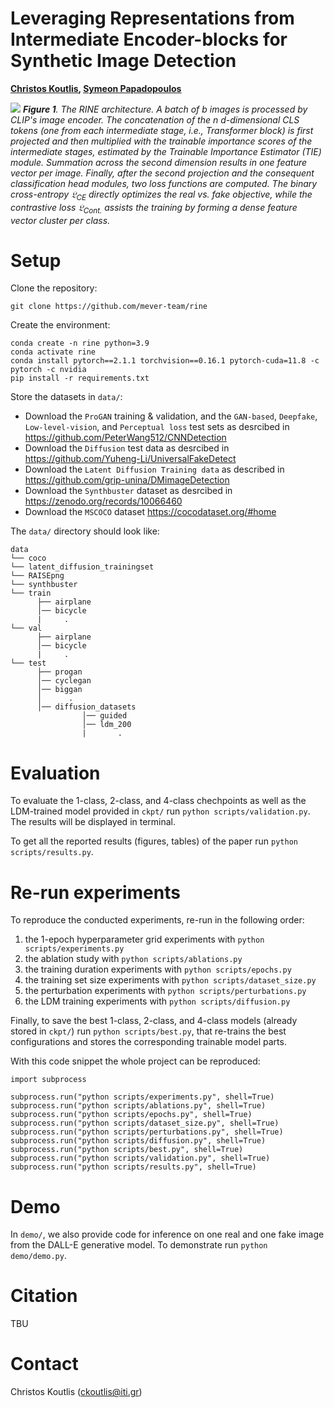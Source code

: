# Leveraging Representations from Intermediate Encoder-blocks for Synthetic Image Detection
<!-- [paper-link] -->

**[<u>Christos Koutlis</u>](https://orcid.org/0000-0003-3682-408X), [<u>Symeon Papadopoulos</u>](https://orcid.org/0000-0002-5441-7341)**

![](https://github.com/mever-team/rine/blob/main/results/figs/fig1.png)
***Figure 1**. The RINE architecture. A batch of $`b`$ images is processed by CLIP's image encoder. The concatenation of the $`n`$ $`d`$-dimensional CLS tokens (one from each intermediate stage, i.e., Transformer block) is first projected and then multiplied with the trainable importance scores of the intermediate stages, estimated by the Trainable Importance Estimator (TIE) module. Summation across the second dimension results in one feature vector per image. Finally, after the second projection and the consequent classification head modules, two loss functions are computed. The binary cross-entropy $`\mathfrak{L}_{CE}`$ directly optimizes the real vs. fake objective, while the contrastive loss $`\mathfrak{L}_{Cont.}`$ assists the training by forming a dense feature vector cluster per class.*

<!-- # News -->
<!-- :tada: **?/?/?** Paper acceptance at ? -->

<!-- :sparkles: **?/2/2024** Paper release [arXiv] -->

<!-- :boom: **< date >** Code and checkpoints release -->

# Setup
Clone the repository:
```
git clone https://github.com/mever-team/rine
```
Create the environment:
```
conda create -n rine python=3.9
conda activate rine
conda install pytorch==2.1.1 torchvision==0.16.1 pytorch-cuda=11.8 -c pytorch -c nvidia
pip install -r requirements.txt
```
Store the datasets in `data/`:
* Download the `ProGAN` training & validation, and the `GAN-based`, `Deepfake`, `Low-level-vision`, and `Perceptual loss` test sets as desrcibed in https://github.com/PeterWang512/CNNDetection
* Download the `Diffusion` test data as desrcibed in https://github.com/Yuheng-Li/UniversalFakeDetect
* Download the ``Latent Diffusion Training data`` as described in https://github.com/grip-unina/DMimageDetection
* Download the ``Synthbuster`` dataset as desrcibed in https://zenodo.org/records/10066460
* Download the ``MSCOCO`` dataset https://cocodataset.org/#home

The `data/` directory should look like:
```
data
└── coco
└── latent_diffusion_trainingset
└── RAISEpng
└── synthbuster
└── train
      ├── airplane	
      │── bicycle
      |     .
└── val
      ├── airplane	
      │── bicycle
      |     .
└── test					
      ├── progan	
      │── cyclegan   	
      │── biggan
      │      .
      │── diffusion_datasets
                │── guided
                │── ldm_200
                |       .
```

# Evaluation
To evaluate the 1-class, 2-class, and 4-class chechpoints as well as the LDM-trained model provided in `ckpt/` run `python scripts/validation.py`. The results will be displayed in terminal.

To get all the reported results (figures, tables) of the paper run `python scripts/results.py`.

# Re-run experiments
To reproduce the conducted experiments, re-run in the following order:
1. the 1-epoch hyperparameter grid experiments with `python scripts/experiments.py`
2. the ablation study with `python scripts/ablations.py`
3. the training duration experiments with `python scripts/epochs.py`
4. the training set size experiments with `python scripts/dataset_size.py`
5. the perturbation experiments with `python scripts/perturbations.py`
6. the LDM training experiments with `python scripts/diffusion.py`

Finally, to save the best 1-class, 2-class, and 4-class models (already stored in `ckpt/`) run `python scripts/best.py`, that re-trains the best configurations and stores the corresponding trainable model parts.

With this code snippet the whole project can be reproduced:
```
import subprocess

subprocess.run("python scripts/experiments.py", shell=True)
subprocess.run("python scripts/ablations.py", shell=True)
subprocess.run("python scripts/epochs.py", shell=True)
subprocess.run("python scripts/dataset_size.py", shell=True)
subprocess.run("python scripts/perturbations.py", shell=True)
subprocess.run("python scripts/diffusion.py", shell=True)
subprocess.run("python scripts/best.py", shell=True)
subprocess.run("python scripts/validation.py", shell=True)
subprocess.run("python scripts/results.py", shell=True)
```

# Demo
In `demo/`, we also provide code for inference on one real and one fake image from the DALL-E generative model. To demonstrate run `python demo/demo.py`.

# Citation
TBU

# Contact
Christos Koutlis (ckoutlis@iti.gr)